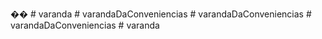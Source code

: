 ��
 
 #   v a r a n d a 
 
 #   v a r a n d a D a C o n v e n i e n c i a s 
 
 #   v a r a n d a D a C o n v e n i e n c i a s 
 
 
#   v a r a n d a D a C o n v e n i e n c i a s  
 #   v a r a n d a  
 